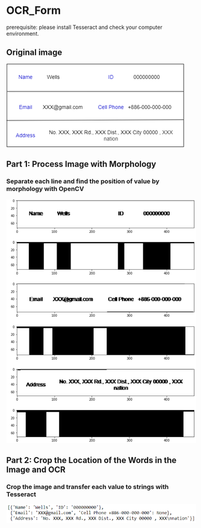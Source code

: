 # OCR_Form
prerequisite: please install Tesseract and check your computer environment.
## Original image
![ori_img](ex.png)
## Part 1: Process Image with Morphology
### Separate each line and find the position of value by morphology with OpenCV
![part1_img](separate_word.png)
## Part 2: Crop the Location of the Words in the Image and OCR
### Crop the image and transfer each value to strings with Tesseract
![part2_img](result.png)
